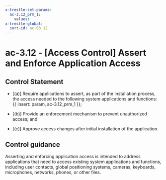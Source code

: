 ```yaml
---
x-trestle-set-params:
  ac-3.12_prm_1:
    values:
x-trestle-global:
  sort-id: ac-03.12
---
```


# ac-3.12 - \[Access Control\] Assert and Enforce Application Access

## Control Statement

- \[(a)\] Require applications to assert, as part of the installation process, the access needed to the following system applications and functions: {{ insert: param, ac-3.12_prm_1 }};

- \[(b)\] Provide an enforcement mechanism to prevent unauthorized access; and

- \[(c)\] Approve access changes after initial installation of the application.

## Control guidance

Asserting and enforcing application access is intended to address applications that need to access existing system applications and functions, including user contacts, global positioning systems, cameras, keyboards, microphones, networks, phones, or other files.
